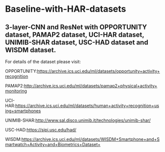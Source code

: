 # Baseline-with-HAR-datasets
3-layer-CNN and ResNet with OPPORTUNITY dataset, PAMAP2 dataset, UCI-HAR dataset, UNIMIB-SHAR dataset, USC-HAD dataset and WISDM dataset.
-----------------------------------------------------------------------------------------------------------------------------------------

For details of the dataset please visit:

OPPORTUNITY:https://archive.ics.uci.edu/ml/datasets/opportunity+activity+recognition

PAMAP2:http://archive.ics.uci.edu/ml/datasets/pamap2+physical+activity+monitoring

UCI-HAR:https://archive.ics.uci.edu/ml/datasets/human+activity+recognition+using+smartphones

UNIMIB-SHAR:http://www.sal.disco.unimib.it/technologies/unimib-shar/

USC-HAD:https://sipi.usc.edu/had/

WISDM:https://archive.ics.uci.edu/ml/datasets/WISDM+Smartphone+and+Smartwatch+Activity+and+Biometrics+Dataset+
